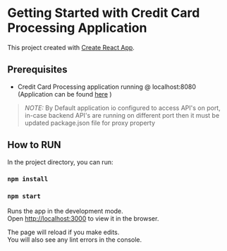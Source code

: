 # Getting Started with Credit Card Processing Application

This project created with [Create React App](https://github.com/facebook/create-react-app).

## Prerequisites
* Credit Card Processing application running @ localhost:8080 (Application can be found [here](https://github.com/rahulmzn/credit-card-processing) )

>_NOTE:_ By Default application io configured to access API's on port, in-case backend API's are running on different port then 
it must be updated package.json file for proxy property

## How to RUN
In the project directory, you can run:

### `npm install`
### `npm start`

Runs the app in the development mode.\
Open [http://localhost:3000](http://localhost:3000) to view it in the browser.

The page will reload if you make edits.\
You will also see any lint errors in the console.
